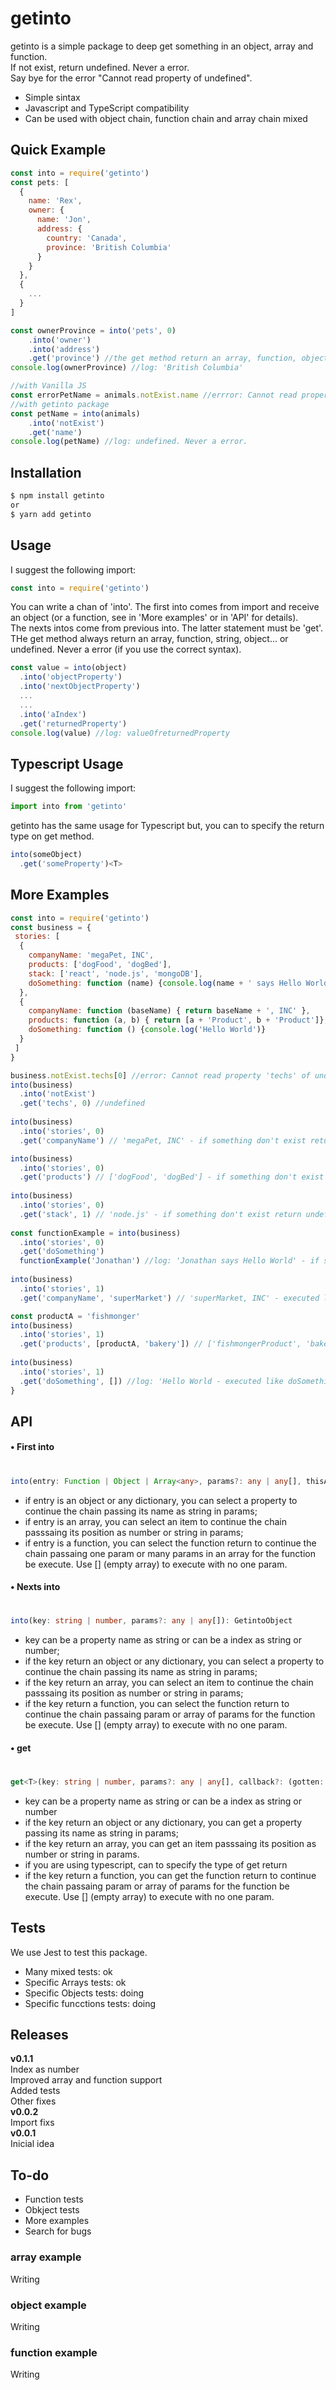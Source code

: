 # getinto

getinto is a simple package to deep get something in an object, array and function.  
If not exist, return undefined. Never a error.  
Say bye for the error "Cannot read property of undefined".  
  - Simple sintax
  - Javascript and TypeScript compatibility  
  - Can be used with object chain, function chain and array chain mixed
      

## Quick Example
```js
const into = require('getinto')
const pets: [
  {
    name: 'Rex',
    owner: {
      name: 'Jon',
      address: {
        country: 'Canada',
        province: 'British Columbia'
      }
    }
  },
  {
    ...
  }
]

const ownerProvince = into('pets', 0)
    .into('owner')
    .into('address')
    .get('province') //the get method return an array, function, object, string, number... or undefined. Never a error.
console.log(ownerProvince) //log: 'British Columbia'

//with Vanilla JS
const errorPetName = animals.notExist.name //errror: Cannot read property 'name' of undefined
//with getinto package
const petName = into(animals)
    .into('notExist')
    .get('name') 
console.log(petName) //log: undefined. Never a error.
```

## Installation
```sh
$ npm install getinto
or
$ yarn add getinto
```

## Usage
I suggest the following import:
```js
const into = require('getinto')
```
You can write a chan of 'into'. The first into comes from import and receive an object (or a function, see in 'More examples' or in 'API' for details).  
The nexts intos come from previous into. The latter statement must be 'get'.  
THe get method always return an array, function, string, object... or undefined. Never a error (if you use the correct syntax).  
```js
const value = into(object)
  .into('objectProperty')
  .into('nextObjectProperty')
  ...
  ...
  .into('aIndex')
  .get('returnedProperty')
console.log(value) //log: valueOfreturnedProperty
```
## Typescript Usage
I suggest the following import:
```ts
import into from 'getinto'
```
getinto has the same usage for Typescript but, you can to specify the return type on get method.  
```ts
into(someObject)
  .get('someProperty')<T>
```

## More Examples
```js
const into = require('getinto')
const business = {
 stories: [
  {
    companyName: 'megaPet, INC',
    products: ['dogFood', 'dogBed'],
    stack: ['react', 'node.js', 'mongoDB'],
    doSomething: function (name) {console.log(name + ' says Hello World')}
  },
  {
    companyName: function (baseName) { return baseName + ', INC' },
    products: function (a, b) { return [a + 'Product', b + 'Product']},
    doSomething: function () {console.log('Hello World')}
  }
 ]
}

business.notExist.techs[0] //error: Cannot read property 'techs' of undefined
into(business)
  .into('notExist')
  .get('techs', 0) //undefined
   
into(business)
  .into('stories', 0)
  .get('companyName') // 'megaPet, INC' - if something don't exist return undefined

into(business)
  .into('stories', 0)
  .get('products') // ['dogFood', 'dogBed'] - if something don't exist return undefined
  
into(business)
  .into('stories', 0)
  .get('stack', 1) // 'node.js' - if something don't exist return undefined
  
const functionExample = into(business)
  .into('stories', 0)
  .get('doSomething')
  functionExample('Jonathan') //log: 'Jonathan says Hello World' - if something don't exist return undefined
  
into(business)
  .into('stories', 1)
  .get('companyName', 'superMarket') // 'superMarket, INC' - executed like companyName('superMarket')

const productA = 'fishmonger'  
into(business)
  .into('stories', 1)
  .get('products', [productA, 'bakery']) // ['fishmongerProduct', 'bakeryProduct'] - executed like products(productA, 'bakery')
  
into(business)
  .into('stories', 1)
  .get('doSomething', []) //log: 'Hello World - executed like doSomething()
}
```

## API
#### • First into
#
```ts
into(entry: Function | Object | Array<any>, params?: any | any[], thisArg?: object): GetintoObject
```
- if entry is an object or any dictionary, you can select a property to continue the chain passing its name as string in params;
- if entry is an array, you can select an item to continue the chain passsaing its position as number or string in params;
- if entry is a function, you can select the function return to continue the chain passaing one param or many params in an array for the function be execute. Use [] (empty array) to execute with no one param.
#### • Nexts into
#
```ts
into(key: string | number, params?: any | any[]): GetintoObject
```
- key can be a property name as string or can be a index as string or number;
- if the key return an object or any dictionary, you can select a property to continue the chain passing its name as string in params;
- if the key return an array, you can select an item to continue the chain passsaing its position as number or string in params;
- if the key return a function, you can select the function return to continue the chain passaing param or array of params for the function be execute. Use [] (empty array) to execute with no one param.
#### • get
#
```ts
get<T>(key: string | number, params?: any | any[], callback?: (gotten: T) => any): T
```
- key can be a property name as string or can be a index as string or number
- if the key return an object or any dictionary, you can get a property passing its name as string in params;
- if the key return an array, you can get an item passsaing its position as number or string in params.
- if you are using typescript, can to specify the type of get return
- if the key return a function, you can get the function return to continue the chain passaing param or array of params for the function be execute. Use [] (empty array) to execute with no one param.

## Tests
We use Jest to test this package.
- Many mixed tests: ok
- Specific Arrays tests: ok
- Specific Objects tests: doing
- Specific funcctions tests: doing

## Releases
**v0.1.1**  
Index as number  
Improved array and function support  
Added tests  
Other fixes  
**v0.0.2**  
Import fixs  
 **v0.0.1**  
 Inicial idea  

## To-do
- Function tests
- Obkject tests
- More examples
- Search for bugs

### array example
Writing
### object example
Writing
### function example
Writing




